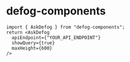# defog-components

```
import { AskDefog } from "defog-components";
return <AskDefog
  apiEndpoint={"YOUR_API_ENDPOINT"}
  showQuery={true}
  maxHeight={600}
/>
```